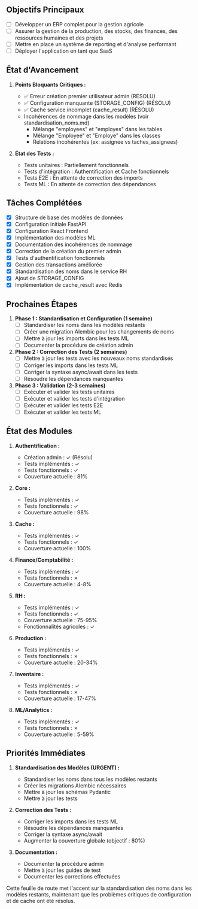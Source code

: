 ## Objectifs Principaux

- [ ] Développer un ERP complet pour la gestion agricole
- [ ] Assurer la gestion de la production, des stocks, des finances, des ressources humaines et des projets
- [ ] Mettre en place un système de reporting et d'analyse performant
- [ ] Déployer l'application en tant que SaaS

## État d'Avancement

1. **Points Bloquants Critiques :**
   - ✅ Erreur création premier utilisateur admin (RÉSOLU)
   - ✅ Configuration manquante (STORAGE_CONFIG) (RÉSOLU)
   - ✅ Cache service incomplet (cache_result) (RÉSOLU)
   - Incohérences de nommage dans les modèles (voir standardisation_noms.md)
     * Mélange "employees" et "employes" dans les tables
     * Mélange "Employee" et "Employe" dans les classes
     * Relations incohérentes (ex: assignee vs taches_assignees)

2. **État des Tests :**
   - Tests unitaires : Partiellement fonctionnels
   - Tests d'intégration : Authentification et Cache fonctionnels
   - Tests E2E : En attente de correction des imports
   - Tests ML : En attente de correction des dépendances

## Tâches Complétées

- [x] Structure de base des modèles de données
- [x] Configuration initiale FastAPI
- [x] Configuration React Frontend
- [x] Implémentation des modèles ML
- [x] Documentation des incohérences de nommage
- [x] Correction de la création du premier admin
- [x] Tests d'authentification fonctionnels
- [x] Gestion des transactions améliorée
- [x] Standardisation des noms dans le service RH
- [x] Ajout de STORAGE_CONFIG
- [x] Implémentation de cache_result avec Redis

## Prochaines Étapes

1. **Phase 1 : Standardisation et Configuration (1 semaine)**
   - [ ] Standardiser les noms dans les modèles restants
   - [ ] Créer une migration Alembic pour les changements de noms
   - [ ] Mettre à jour les imports dans les tests ML
   - [ ] Documenter la procédure de création admin

2. **Phase 2 : Correction des Tests (2 semaines)**
   - [ ] Mettre à jour les tests avec les nouveaux noms standardisés
   - [ ] Corriger les imports dans les tests ML
   - [ ] Corriger la syntaxe async/await dans les tests
   - [ ] Résoudre les dépendances manquantes

3. **Phase 3 : Validation (2-3 semaines)**
   - [ ] Exécuter et valider les tests unitaires
   - [ ] Exécuter et valider les tests d'intégration
   - [ ] Exécuter et valider les tests E2E
   - [ ] Exécuter et valider les tests ML

## État des Modules

1. **Authentification :**
   - Création admin : ✓ (Résolu)
   - Tests implémentés : ✓
   - Tests fonctionnels : ✓
   - Couverture actuelle : 81%

2. **Core :**
   - Tests implémentés : ✓
   - Tests fonctionnels : ✓
   - Couverture actuelle : 98%

3. **Cache :**
   - Tests implémentés : ✓
   - Tests fonctionnels : ✓
   - Couverture actuelle : 100%

4. **Finance/Comptabilité :**
   - Tests implémentés : ✓
   - Tests fonctionnels : ✗
   - Couverture actuelle : 4-8%

5. **RH :**
    - Tests implémentés : ✓
    - Tests fonctionnels : ✓
    - Couverture actuelle : 75-95%
    - Fonctionnalités agricoles : ✓

6. **Production :**
   - Tests implémentés : ✓
   - Tests fonctionnels : ✗
   - Couverture actuelle : 20-34%

7. **Inventaire :**
   - Tests implémentés : ✓
   - Tests fonctionnels : ✗
   - Couverture actuelle : 17-47%

8. **ML/Analytics :**
   - Tests implémentés : ✓
   - Tests fonctionnels : ✗
   - Couverture actuelle : 5-59%

## Priorités Immédiates

1. **Standardisation des Modèles (URGENT) :**
   - Standardiser les noms dans tous les modèles restants
   - Créer les migrations Alembic nécessaires
   - Mettre à jour les schémas Pydantic
   - Mettre à jour les tests

2. **Correction des Tests :**
   - Corriger les imports dans les tests ML
   - Résoudre les dépendances manquantes
   - Corriger la syntaxe async/await
   - Augmenter la couverture globale (objectif : 80%)

3. **Documentation :**
   - Documenter la procédure admin
   - Mettre à jour les guides de test
   - Documenter les corrections effectuées

Cette feuille de route met l'accent sur la standardisation des noms dans les modèles restants, maintenant que les problèmes critiques de configuration et de cache ont été résolus.
